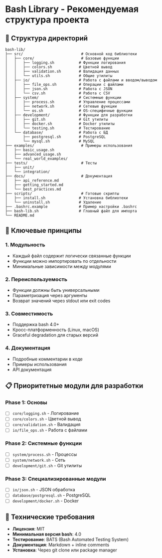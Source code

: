 # Bash Library - Рекомендуемая структура проекта

## 📁 Структура директорий

```
bash-lib/
├── src/                          # Основной код библиотеки
│   ├── core/                     # Базовые функции
│   │   ├── logging.sh           # Функции логирования
│   │   ├── colors.sh            # Цветной вывод
│   │   ├── validation.sh        # Валидация данных
│   │   └── utils.sh             # Общие утилиты
│   ├── io/                      # Работа с файлами и вводом/выводом
│   │   ├── file_ops.sh          # Операции с файлами
│   │   ├── json.sh              # Работа с JSON
│   │   └── csv.sh               # Работа с CSV
│   ├── system/                  # Системные функции
│   │   ├── process.sh           # Управление процессами
│   │   ├── network.sh           # Сетевые функции
│   │   └── os.sh                # OS-специфичные функции
│   ├── development/             # Функции для разработки
│   │   ├── git.sh               # Git утилиты
│   │   ├── docker.sh            # Docker утилиты
│   │   └── testing.sh           # Тестирование
│   └── database/                # Работа с БД
│       ├── postgresql.sh        # PostgreSQL
│       └── mysql.sh             # MySQL
├── examples/                     # Примеры использования
│   ├── basic_usage.sh
│   ├── advanced_usage.sh
│   └── real_world_examples/
├── tests/                        # Тесты
│   ├── unit/
│   └── integration/
├── docs/                         # Документация
│   ├── api_reference.md
│   ├── getting_started.md
│   └── best_practices.md
├── scripts/                      # Готовые скрипты
│   ├── install.sh               # Установка библиотеки
│   └── uninstall.sh             # Удаление
├── .bashrc.example              # Пример настройки .bashrc
├── bash-lib.sh                  # Главный файл для импорта
└── README.md
```

## 🎯 Ключевые принципы

### 1. **Модульность**
- Каждый файл содержит логически связанные функции
- Функции можно импортировать по отдельности
- Минимальные зависимости между модулями

### 2. **Переиспользуемость**
- Функции должны быть универсальными
- Параметризация через аргументы
- Возврат значений через stdout или exit codes

### 3. **Совместимость**
- Поддержка bash 4.0+
- Кросс-платформенность (Linux, macOS)
- Graceful degradation для старых версий

### 4. **Документация**
- Подробные комментарии в коде
- Примеры использования
- API документация

## 📋 Приоритетные модули для разработки

### Phase 1: Основы
- [ ] `core/logging.sh` - Логирование
- [ ] `core/colors.sh` - Цветной вывод
- [ ] `core/validation.sh` - Валидация
- [ ] `io/file_ops.sh` - Работа с файлами

### Phase 2: Системные функции
- [ ] `system/process.sh` - Процессы
- [ ] `system/network.sh` - Сеть
- [ ] `development/git.sh` - Git утилиты

### Phase 3: Специализированные модули
- [ ] `io/json.sh` - JSON обработка
- [ ] `database/postgresql.sh` - PostgreSQL
- [ ] `development/docker.sh` - Docker

## 🔧 Технические требования

- **Лицензия**: MIT
- **Минимальная версия bash**: 4.0
- **Тестирование**: BATS (Bash Automated Testing System)
- **Документация**: Markdown + inline comments
- **Установка**: Через git clone или package manager 
